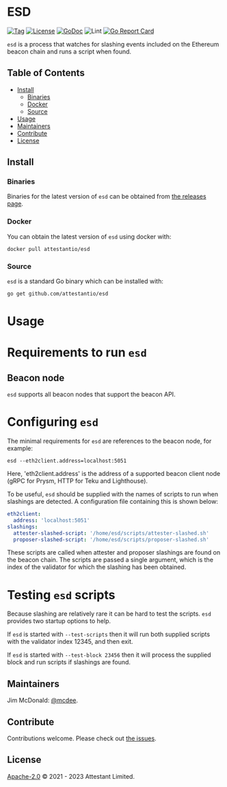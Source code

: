 # ESD

[![Tag](https://img.shields.io/github/tag/attestantio/esd.svg)](https://github.com/attestantio/esd/releases/)
[![License](https://img.shields.io/github/license/attestantio/esd.svg)](LICENSE)
[![GoDoc](https://godoc.org/github.com/attestantio/esd?status.svg)](https://godoc.org/github.com/attestantio/esd)
![Lint](https://github.com/attestantio/esd/workflows/golangci-lint/badge.svg)
[![Go Report Card](https://goreportcard.com/badge/github.com/attestantio/esd)](https://goreportcard.com/report/github.com/attestantio/esd)

`esd` is a process that watches for slashing events included on the Ethereum beacon chain and runs a script when found.

## Table of Contents

- [Install](#install)
  - [Binaries](#binaries)
  - [Docker](#docker)
  - [Source](#source)
- [Usage](#usage)
- [Maintainers](#maintainers)
- [Contribute](#contribute)
- [License](#license)

## Install

### Binaries

Binaries for the latest version of `esd` can be obtained from [the releases page](https://github.com/attestantio/esd/releases/latest).

### Docker

You can obtain the latest version of `esd` using docker with:

```
docker pull attestantio/esd
```

### Source

`esd` is a standard Go binary which can be installed with:

```sh
go get github.com/attestantio/esd
```

# Usage

# Requirements to run `esd`
## Beacon node
`esd` supports all beacon nodes that support the beacon API.

# Configuring `esd`
The minimal requirements for `esd` are references to the beacon node, for example:

```
esd --eth2client.address=localhost:5051
```

Here, 'eth2client.address' is the address of a supported beacon client node (gRPC for Prysm, HTTP for Teku and Lighthouse).

To be useful, `esd` should be supplied with the names of scripts to run when slashings are detected.  A configuration file containing this is shown below:

```yaml
eth2client:
  address: 'localhost:5051'
slashings:
  attester-slashed-script: '/home/esd/scripts/attester-slashed.sh'
  proposer-slashed-script: '/home/esd/scripts/proposer-slashed.sh'
```

These scripts are called when attester and proposer slashings are found on the beacon chain.  The scripts are passed a single argument, which is the index of the validator for which the slashing has been obtained.

# Testing `esd` scripts

Because slashing are relatively rare it can be hard to test the scripts.  `esd` provides two startup options to help.

If `esd` is started with `--test-scripts` then it will run both supplied scripts with the validator index 12345, and then exit.

If `esd` is started with `--test-block 23456` then it will process the supplied block and run scripts if slashings are found.

## Maintainers

Jim McDonald: [@mcdee](https://github.com/mcdee).

## Contribute

Contributions welcome. Please check out [the issues](https://github.com/attestantio/esd/issues).

## License

[Apache-2.0](LICENSE) © 2021 - 2023 Attestant Limited.
